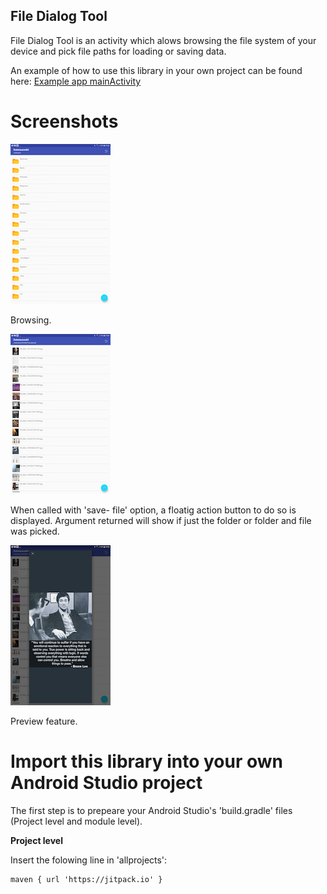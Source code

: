 File Dialog Tool
----------------
File Dialog Tool is an activity which alows browsing the file system of your
device and pick file paths for loading or saving data.

An example of how to use this library in your own project can be found here: [Example app mainActivity](app/src/main/java/berthold/filedialog)

Screenshots 
=========== 

![](2.png)

Browsing.

![](3.png)

When called with 'save- file' option, a floatig action button to do so is displayed. Argument returned will show if just the folder or folder and file was picked.

![](1.png)

Preview feature.

Import this library into your own Android Studio project
========================================================
The first step is to prepeare your Android Studio's 'build.gradle' files (Project level and module level).

<b>Project level</b>

Insert the folowing line in 'allprojects':

    maven { url 'https://jitpack.io' }




